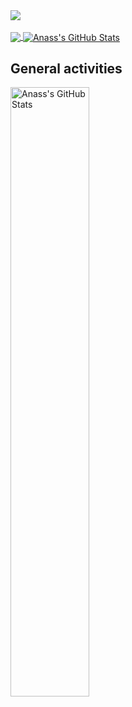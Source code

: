 
<a href="https://github.com/ANASS99T">
  <img align="center" src="https://github-readme-streak-stats.herokuapp.com/?user=ANASS99T&theme=dark" />
</a>

<br/>
<br/>
<a href="https://github.com/ANASS99T">
  <img align="center" src="https://github-readme-stats.vercel.app/api/top-langs/?username=ANASS99T&hide=java,html,tex&title_color=ffffff&text_color=c9cacc&icon_color=2bbc8a&bg_color=1d1f21&langs_count=3" />
</a>

<a href="https://github.com/ANASS99T">
  <img align="center" src="https://github-readme-stats.vercel.app/api?username=ANASS99T&show_icons=true&line_height=27&count_private=true&title_color=ffffff&text_color=c9cacc&icon_color=2bbc8a&bg_color=1d1f21" alt="Anass's GitHub Stats" />
</a>

## General activities
<a href="https://github.com/ANASS99T">
  <img align="center" src="https://wakatime.com/share/@ANASS99T/5f357622-0efb-47ee-b4fb-00176e9c2e39.svg" width="50%" alt="Anass's GitHub Stats" />
</a>


<!--
**ANASS99T/ANASS99T** is a ✨ _special_ ✨ repository because its `README.md` (this file) appears on your GitHub profile.

Here are some ideas to get you started:

- 🔭 I’m currently working on ...
- 🌱 I’m currently learning ...
- 👯 I’m looking to collaborate on ...
- 🤔 I’m looking for help with ...
- 💬 Ask me about ...
- 📫 How to reach me: ...
- 😄 Pronouns: ...
- ⚡ Fun fact: ...
-->
